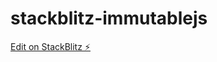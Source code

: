 # stackblitz-immutablejs

[Edit on StackBlitz ⚡️](https://stackblitz.com/edit/stackblitz-immutablejs)